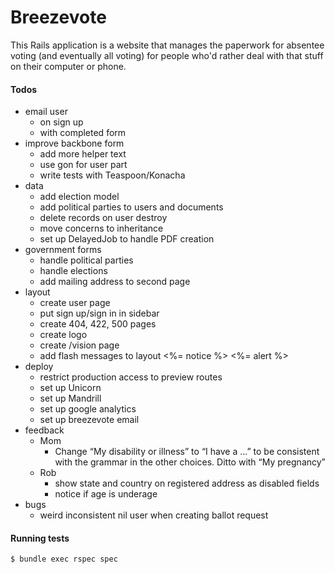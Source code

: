 Breezevote
==========

This Rails application is a website that manages the paperwork for absentee voting (and eventually all voting) for people who'd rather deal with that stuff on their computer or phone.

#### Todos ####

- email user
  - on sign up
  - with completed form
- improve backbone form
  - add more helper text
  - use gon for user part
  - write tests with Teaspoon/Konacha
- data
  - add election model
  - add political parties to users and documents
  * delete records on user destroy
  - move concerns to inheritance
  - set up DelayedJob to handle PDF creation
- government forms
  - handle political parties
  - handle elections
  - add mailing address to second page
- layout
  - create user page
  - put sign up/sign in in sidebar
  - create 404, 422, 500 pages
  - create logo
  - create /vision page
  - add flash messages to layout <%= notice %> <%= alert %>
- deploy
  - restrict production access to preview routes
  - set up Unicorn
  - set up Mandrill
  - set up google analytics
  - set up breezevote email
- feedback
  - Mom
    - Change “My disability or illness” to “I have a …” to be consistent with the grammar in the other choices.  Ditto with “My pregnancy”
  - Rob
    - show state and country on registered address as disabled fields
    - notice if age is underage
- bugs
  - weird inconsistent nil user when creating ballot request


#### Running tests ####

```sh
$ bundle exec rspec spec
```
